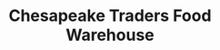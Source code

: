 ---
title: "Chesapeake Traders Food Warehouse"
url: /forest-hill/chesapeake-traders-food-warehouse/
shop: supermarket
---